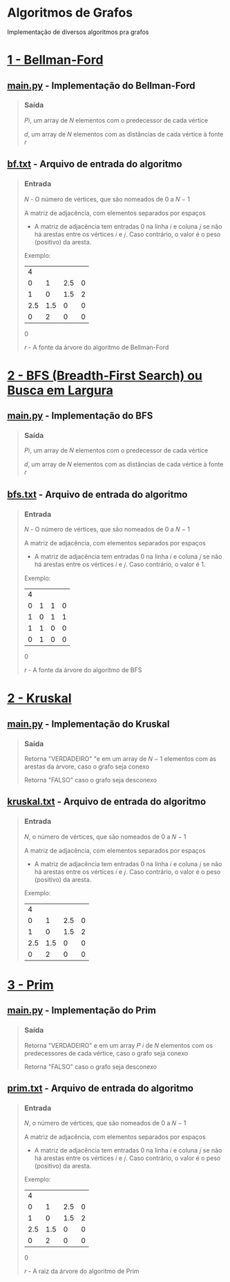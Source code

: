 # Algoritmos de Grafos
Implementação de diversos algoritmos pra grafos

# [1 - Bellman-Ford](https://github.com/lnatamm/Algoritmos-de-Grafos/tree/main/Bellman-Ford) 
## [main.py](https://github.com/lnatamm/Algoritmos-de-Grafos/blob/main/Bellman-Ford/main.py) - Implementação do Bellman-Ford
>### Saída 
>
> 𝑃𝑖, um array de 𝑁 elementos com o predecessor de cada vértice
>
> 𝑑, um array de 𝑁 elementos com as distâncias de cada vértice à fonte 𝑟
## [bf.txt](https://github.com/lnatamm/Algoritmos-de-Grafos/blob/main/Bellman-Ford/bf.txt) - Arquivo de entrada do algoritmo
> ### Entrada
> 𝑁 - O número de vértices, que são nomeados de 0 a 𝑁 − 1
>
> A matriz de adjacência, com elementos separados por espaços  
>- A matriz de adjacência tem entradas 0 na linha 𝑖 e coluna 𝑗 se não há arestas entre os vértices 𝑖 e 𝑗. Caso contrário,
>o valor é o peso (positivo) da aresta.
>
> Exemplo:
>
>| | | | |
>|---|---|---|---|
>| 4 |
>| 0 | 1 | 2.5 | 0 |
>| 1 | 0 | 1.5 | 2 |
>| 2.5 | 1.5 | 0 | 0 |
>| 0 | 2 | 0 | 0 |
>
>0
>
>𝑟 - A fonte da árvore do algoritmo de Bellman-Ford

# [2 - BFS (Breadth-First Search) ou Busca em Largura](https://github.com/lnatamm/Algoritmos-de-Grafos/tree/main/BFS)
## [main.py](https://github.com/lnatamm/Algoritmos-de-Grafos/blob/main/BFS/main.py) - Implementação do BFS
>### Saída 
>
> 𝑃𝑖, um array de 𝑁 elementos com o predecessor de cada vértice
>
> 𝑑, um array de 𝑁 elementos com as distâncias de cada vértice à fonte 𝑟
## [bfs.txt](https://github.com/lnatamm/Algoritmos-de-Grafos/blob/main/BFS/bfs.txt) - Arquivo de entrada do algoritmo
> ### Entrada
> 𝑁 - O número de vértices, que são nomeados de 0 a 𝑁 − 1
>
> A matriz de adjacência, com elementos separados por espaços  
>- A matriz de adjacência tem entradas 0 na linha 𝑖 e coluna 𝑗 se não há arestas entre os vértices 𝑖 e 𝑗. Caso contrário,
>o valor é 1.
>
> Exemplo:
>
>| | | | |
>|---|---|---|---|
>| 4 |
>| 0 | 1 | 1 | 0 |
>| 1 | 0 | 1 | 1 |
>| 1 | 1 | 0 | 0 |
>| 0 | 1 | 0 | 0 |
>
>0
>
>𝑟 - A fonte da árvore do algoritmo de BFS
# [2 - Kruskal](https://github.com/lnatamm/Algoritmos-de-Grafos/tree/main/Kruskal) 
## [main.py](https://github.com/lnatamm/Algoritmos-de-Grafos/blob/main/Kruskal/main.py) - Implementação do Kruskal
>### Saída
>
> Retorna "VERDADEIRO" "e em um array de 𝑁 − 1 elementos com as arestas da árvore, caso o grafo seja conexo 
>
> Retorna "FALSO" caso o grafo seja desconexo
## [kruskal.txt](https://github.com/lnatamm/Algoritmos-de-Grafos/blob/main/Kruskal/kruskal.txt) - Arquivo de entrada do algoritmo
>### Entrada
>
> 𝑁, o número de vértices, que são nomeados de 0 a 𝑁 − 1
>
> A matriz de adjacência, com elementos separados por espaços  
>- A matriz de adjacência tem entradas 0 na linha 𝑖 e coluna 𝑗 se não há arestas entre os vértices 𝑖 e 𝑗. Caso contrário,
o valor é o peso (positivo) da aresta.
>
> Exemplo:
>
>| | | | |
>|---|---|---|---|
>| 4 |
>| 0 | 1 | 2.5 | 0 |
>| 1 | 0 | 1.5 | 2 |
>| 2.5 | 1.5 | 0 | 0 |
>| 0 | 2 | 0 | 0 |

# [3 - Prim](https://github.com/lnatamm/Algoritmos-de-Grafos/tree/main/Prim) 
## [main.py](https://github.com/lnatamm/Algoritmos-de-Grafos/blob/main/Prim/main.py) - Implementação do Prim
>### Saída
> Retorna "VERDADEIRO" e em um array 𝑃 𝑖 de 𝑁 elementos com os predecessores de cada vértice, caso o grafo seja
conexo
>
>
> Retorna "FALSO" caso o grafo seja desconexo
## [prim.txt](https://github.com/lnatamm/Algoritmos-de-Grafos/blob/main/Prim/prim.txt) - Arquivo de entrada do algoritmo
>### Entrada
>
> 𝑁, o número de vértices, que são nomeados de 0 a 𝑁 − 1
>
> A matriz de adjacência, com elementos separados por espaços  
>- A matriz de adjacência tem entradas 0 na linha 𝑖 e coluna 𝑗 se não há arestas entre os vértices 𝑖 e 𝑗. Caso contrário,
o valor é o peso (positivo) da aresta.
>
> Exemplo:
>
>| | | | |
>|---|---|---|---|
>| 4 |
>| 0 | 1 | 2.5 | 0 |
>| 1 | 0 | 1.5 | 2 |
>| 2.5 | 1.5 | 0 | 0 |
>| 0 | 2 | 0 | 0 |
>
>0
>
> 𝑟 - A raiz da árvore do algoritmo de Prim
